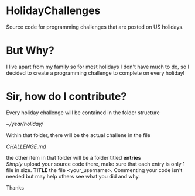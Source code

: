 # HolidayChallenges
Source code for programming challenges that are posted on US holidays.
# But Why?
I live apart from my family so for most holidays I don't have much to do, so I decided to create a programming challenge to complete on every holiday!
# Sir, how do I contribute?
Every holiday challenge will be contained in the folder structure  

_~/year/holiday/_

Within that folder, there will be the actual challene in the file  

_CHALLENGE.md_

the other item in that folder will be a folder titled **entries**  
_Simply_ upload your source code there, make sure that each entry is only 1 file in size.
**TITLE** the file <your_username><challenge>.<extension>
 Commenting your code isn't needed but may help others see what you did and why.
  
Thanks
